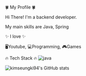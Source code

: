 
🍀 My Profile 🍀

Hi There! I'm a backend developer.

My main skills are Java, Spring

✨ I love ✨

🖥Youtube,  💻Programming,  🎮Games

🔥 Tech Stack 🔥
![java](https://img.shields.io/badge/java-#007396.svg?style=for-the-badge&logo=java&logoColor-#007396)

<!--
**kimseungki94/kimseungki94** is a ✨ _special_ ✨ repository because its `README.md` (this file) appears on your GitHub profile.

Here are some ideas to get you started:

- 🔭 I’m currently working on ...
- 🌱 I’m currently learning ...
- 👯 I’m looking to collaborate on ...
- 🤔 I’m looking for help with ...
- 💬 Ask me about ...
- 📫 How to reach me: ...
- 😄 Pronouns: ...
- ⚡ Fun fact: ...
-->

![kimseungki94's GitHub stats](https://github-readme-stats.vercel.app/api?username=kimseungki94&show_icons=true&theme=dark)

